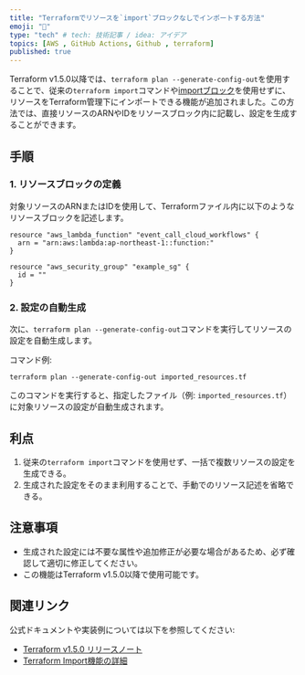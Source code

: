 ```yaml
---
title: "Terraformでリソースを`import`ブロックなしでインポートする方法"
emoji: "🧹"
type: "tech" # tech: 技術記事 / idea: アイデア
topics: [AWS , GitHub Actions, Github , terraform]
published: true
---
```


Terraform v1.5.0以降では、`terraform plan --generate-config-out`を使用することで、従来の`terraform import`コマンドや[importブロック](https://zukkie.link/terraform%e3%81%a7%e3%83%ad%e3%83%bc%e3%82%ab%e3%83%ab%e3%81%8b%e3%82%89import%e3%81%99%e3%82%8b%e6%96%b9%e6%b3%95/)を使用せずに、リソースをTerraform管理下にインポートできる機能が追加されました。この方法では、直接リソースのARNやIDをリソースブロック内に記載し、設定を生成することができます。

## 手順

### 1. リソースブロックの定義
対象リソースのARNまたはIDを使用して、Terraformファイル内に以下のようなリソースブロックを記述します。

```
resource "aws_lambda_function" "event_call_cloud_workflows" {
  arn = "arn:aws:lambda:ap-northeast-1::function:"
}

resource "aws_security_group" "example_sg" {
  id = ""
}
```

### 2. 設定の自動生成
次に、`terraform plan --generate-config-out`コマンドを実行してリソースの設定を自動生成します。

コマンド例:

```
terraform plan --generate-config-out imported_resources.tf
```

このコマンドを実行すると、指定したファイル（例: `imported_resources.tf`）に対象リソースの設定が自動生成されます。

## 利点
1. 従来の`terraform import`コマンドを使用せず、一括で複数リソースの設定を生成できる。
2. 生成された設定をそのまま利用することで、手動でのリソース記述を省略できる。

## 注意事項
- 生成された設定には不要な属性や追加修正が必要な場合があるため、必ず確認して適切に修正してください。
- この機能はTerraform v1.5.0以降で使用可能です。


## 関連リンク
公式ドキュメントや実装例については以下を参照してください:
- [Terraform v1.5.0 リリースノート](https://www.hashicorp.com/releases)
- [Terraform Import機能の詳細](https://developer.hashicorp.com/terraform/cli/import)
